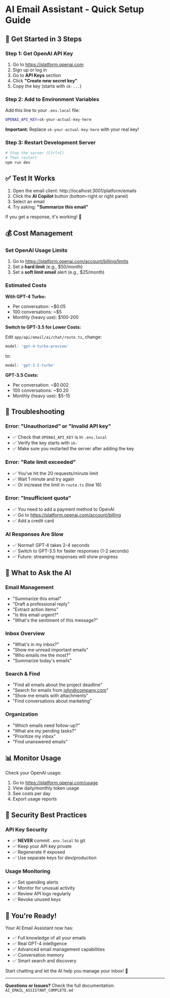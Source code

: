 # AI Email Assistant - Quick Setup Guide

## 🚀 Get Started in 3 Steps

### Step 1: Get OpenAI API Key

1. Go to https://platform.openai.com
2. Sign up or log in
3. Go to **API Keys** section
4. Click **"Create new secret key"**
5. Copy the key (starts with `sk-...`)

### Step 2: Add to Environment Variables

Add this line to your `.env.local` file:

```bash
OPENAI_API_KEY=sk-your-actual-key-here
```

**Important:** Replace `sk-your-actual-key-here` with your real key!

### Step 3: Restart Development Server

```bash
# Stop the server (Ctrl+C)
# Then restart
npm run dev
```

## ✅ Test It Works

1. Open the email client: http://localhost:3001/platform/emails
2. Click the **AI Copilot** button (bottom-right or right panel)
3. Select an email
4. Try asking: **"Summarize this email"**

If you get a response, it's working! 🎉

## 💰 Cost Management

### Set OpenAI Usage Limits

1. Go to https://platform.openai.com/account/billing/limits
2. Set a **hard limit** (e.g., $50/month)
3. Set a **soft limit email** alert (e.g., $25/month)

### Estimated Costs

**With GPT-4 Turbo:**
- Per conversation: ~$0.05
- 100 conversations: ~$5
- Monthly (heavy use): $100-200

**Switch to GPT-3.5 for Lower Costs:**

Edit `app/api/email/ai/chat/route.ts`, change:
```typescript
model: 'gpt-4-turbo-preview'
```
to:
```typescript
model: 'gpt-3.5-turbo'
```

**GPT-3.5 Costs:**
- Per conversation: ~$0.002
- 100 conversations: ~$0.20
- Monthly (heavy use): $5-15

## 🔧 Troubleshooting

### Error: "Unauthorized" or "Invalid API key"
- ✅ Check that `OPENAI_API_KEY` is in `.env.local`
- ✅ Verify the key starts with `sk-`
- ✅ Make sure you restarted the server after adding the key

### Error: "Rate limit exceeded"
- ✅ You've hit the 20 requests/minute limit
- ✅ Wait 1 minute and try again
- ✅ Or increase the limit in `route.ts` (line 16)

### Error: "Insufficient quota"
- ✅ You need to add a payment method to OpenAI
- ✅ Go to https://platform.openai.com/account/billing
- ✅ Add a credit card

### AI Responses Are Slow
- ✅ Normal! GPT-4 takes 2-4 seconds
- ✅ Switch to GPT-3.5 for faster responses (1-2 seconds)
- ✅ Future: streaming responses will show progress

## 🎯 What to Ask the AI

### Email Management
- "Summarize this email"
- "Draft a professional reply"
- "Extract action items"
- "Is this email urgent?"
- "What's the sentiment of this message?"

### Inbox Overview
- "What's in my inbox?"
- "Show me unread important emails"
- "Who emails me the most?"
- "Summarize today's emails"

### Search & Find
- "Find all emails about the project deadline"
- "Search for emails from john@company.com"
- "Show me emails with attachments"
- "Find conversations about marketing"

### Organization
- "Which emails need follow-up?"
- "What are my pending tasks?"
- "Prioritize my inbox"
- "Find unanswered emails"

## 📊 Monitor Usage

Check your OpenAI usage:
1. Go to https://platform.openai.com/usage
2. View daily/monthly token usage
3. See costs per day
4. Export usage reports

## 🔐 Security Best Practices

### API Key Security
- ✅ **NEVER** commit `.env.local` to git
- ✅ Keep your API key private
- ✅ Regenerate if exposed
- ✅ Use separate keys for dev/production

### Usage Monitoring
- ✅ Set spending alerts
- ✅ Monitor for unusual activity
- ✅ Review API logs regularly
- ✅ Revoke unused keys

## 🎉 You're Ready!

Your AI Email Assistant now has:
- ✅ Full knowledge of all your emails
- ✅ Real GPT-4 intelligence
- ✅ Advanced email management capabilities
- ✅ Conversation memory
- ✅ Smart search and discovery

Start chatting and let the AI help you manage your inbox! 🚀

---

**Questions or Issues?**
Check the full documentation: `AI_EMAIL_ASSISTANT_COMPLETE.md`


